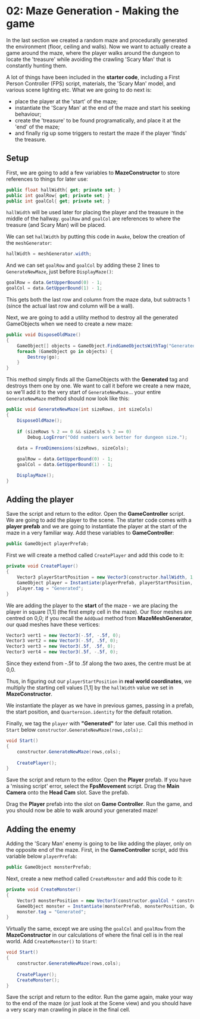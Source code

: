 # 02: Maze Generation - Making the game

In the last section we created a random maze and procedurally generated the environment (floor, ceiling and walls). Now we want to actually create a game around the maze, where the player walks around the dungeon to locate the 'treasure' while avoiding the crawling 'Scary Man' that is constantly hunting them.

A lot of things have been included in the **starter code**, including a First Person Controller (FPS) script, materials, the 'Scary Man' model, and various scene lighting etc. What we are going to do next is:

- place the player at the 'start' of the maze;
- instantiate the 'Scary Man' at the end of the maze and start his seeking behaviour;
- create the 'treasure' to be found programatically, and place it at the 'end' of the maze;
- and finally rig up some triggers to restart the maze if the player 'finds' the treasure.

## Setup

First, we are going to add a few variables to **MazeConstructor** to store references to things for later use:

```csharp
public float hallWidth{ get; private set; }
public int goalRow{ get; private set; }
public int goalCol{ get; private set; }
```

`hallWidth` will be used later for placing the player and the treasure in the middle of the hallway. `goalRow` and `goalCol` are references to where the treasure (and Scary Man) will be placed. 

We can set `hallWidth` by putting this code in `Awake`, below the creation of the `meshGenerator`:

```csharp
hallWidth = meshGenerator.width;
```

And we can set `goalRow` and `goalCol` by adding these 2 lines to `GenerateNewMaze`, just before `DisplayMaze()`:

```csharp
goalRow = data.GetUpperBound(0) - 1;
goalCol = data.GetUpperBound(1) - 1;
```

This gets both the last row and column from the maze data, but subtracts 1 (since the actual last row and column will be a wall).

Next, we are going to add a utility method to destroy all the generated GameObjects when we need to create a new maze:

```csharp
public void DisposeOldMaze()
{
    GameObject[] objects = GameObject.FindGameObjectsWithTag("Generated");
    foreach (GameObject go in objects) {
        Destroy(go);
    }
}
```

This method simply finds all the GameObjects with the **Generated** tag and destroys them one by one. We want to call it before we create a new maze, so we'll add it to the very start of `GenerateNewMaze`... your entire `GenerateNewMaze` method should now look like this:

```csharp
public void GenerateNewMaze(int sizeRows, int sizeCols)
{        
    DisposeOldMaze();  
    
    if (sizeRows % 2 == 0 && sizeCols % 2 == 0)
        Debug.LogError("Odd numbers work better for dungeon size.");
        
    data = FromDimensions(sizeRows, sizeCols);

    goalRow = data.GetUpperBound(0) - 1;
    goalCol = data.GetUpperBound(1) - 1;                                    

    DisplayMaze();            
}  
```

## Adding the player

Save the script and return to the editor. Open the **GameController** script. We are going to add the player to the scene. The starter code comes with a **player prefab** and we are going to instantiate the player at the start of the maze in a very familiar way. Add these variables to **GameController**:

```csharp
public GameObject playerPrefab;
```

First we will create a method called `CreatePlayer` and add this code to it:

```csharp
private void CreatePlayer()
{
    Vector3 playerStartPosition = new Vector3(constructor.hallWidth, 1, constructor.hallWidth);  
    GameObject player = Instantiate(playerPrefab, playerStartPosition, Quaternion.identity);
    player.tag = "Generated";
}
```

We are adding the player to the **start** of the maze - we are placing the player in square [1,1] (the first empty cell in the maze). Our floor meshes are centred on 0,0; if you recall the `AddQuad` method from **MazeMeshGenerator**, our quad meshes have these vertices:

```csharp
Vector3 vert1 = new Vector3(-.5f, -.5f, 0);
Vector3 vert2 = new Vector3(-.5f, .5f, 0);
Vector3 vert3 = new Vector3(.5f, .5f, 0);
Vector3 vert4 = new Vector3(.5f, -.5f, 0);
```

Since they extend from -.5f to .5f along the two axes, the centre must be at 0,0.

Thus, in figuring out our `playerStartPosition` in **real world coordinates**, we multiply the starting cell values [1,1] by the `hallWidth` value we set in **MazeConstructor**.

We instantiate the player as we have in previous games, passing in a prefab, the start position, and `Quarternion.identity` for the default rotation.

Finally, we tag the `player` with **"Generated"** for later use. Call this method in `Start` below `constructor.GenerateNewMaze(rows,cols);`:

```csharp
void Start() 
{
    constructor.GenerateNewMaze(rows,cols);
        
    CreatePlayer();
}
```

Save the script and return to the editor. Open the **Player** prefab. If you have a 'missing script' error, select the **FpsMovement** script. Drag the **Main Camera** onto the **Head Cam** slot. Save the prefab.

Drag the **Player** prefab into the slot on **Game Controller**. Run the game, and you should now be able to walk around your generated maze!

## Adding the enemy

Adding the 'Scary Man' enemy is going to be like adding the player, only on the opposite end of the maze. First, in the **GameController** script, add this variable below `playerPrefab`:

```csharp
public GameObject monsterPrefab;
```

Next, create a new method called `CreateMonster` and add this code to it:

```csharp
private void CreateMonster()
{
    Vector3 monsterPosition = new Vector3(constructor.goalCol * constructor.hallWidth, 0f, constructor.goalRow * constructor.hallWidth);
    GameObject monster = Instantiate(monsterPrefab, monsterPosition, Quaternion.identity);
    monster.tag = "Generated";    
}
```

Virtually the same, except we are using the `goalCol` and `goalRow` from the **MazeConstructor** in our calculations of where the final cell is in the real world. Add `CreateMonster()` to `Start`:

```csharp
void Start() 
{
    constructor.GenerateNewMaze(rows,cols);
        
    CreatePlayer();
    CreateMonster();
}
```

Save the script and return to the editor. Run the game again, make your way to the end of the maze (or just look at the Scene view) and you should have a very scary man crawling in place in the final cell.
